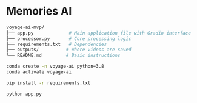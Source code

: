 # Memories AI

```bash
voyage-ai-mvp/
├── app.py             # Main application file with Gradio interface
├── processor.py       # Core processing logic
├── requirements.txt   # Dependencies
├── outputs/          # Where videos are saved
└── README.md         # Basic instructions

```


```bash
conda create -n voyage-ai python=3.8
conda activate voyage-ai
```

```bash
pip install -r requirements.txt
```

```bash
python app.py
```



